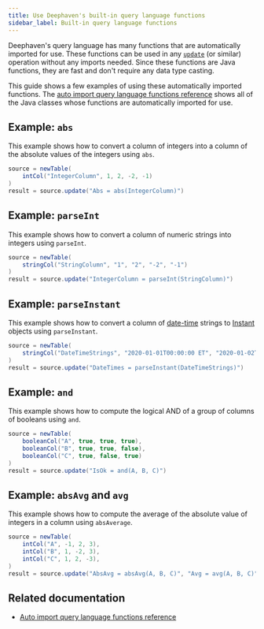 ```yaml
---
title: Use Deephaven's built-in query language functions
sidebar_label: Built-in query language functions
---
```


Deephaven's query language has many functions that are automatically imported for use. These functions can be used in any [`update`](../reference/table-operations/select/update.md) (or similar) operation without any imports needed. Since these functions are Java functions, they are fast and don't require any data type casting.

This guide shows a few examples of using these automatically imported functions. The [auto import query language functions reference](../reference/query-language/query-library/query-language-function-reference.md) shows all of the Java classes whose functions are automatically imported for use.

## Example: `abs`

This example shows how to convert a column of integers into a column of the absolute values of the integers using `abs`.

```groovy order=result,source
source = newTable(
    intCol("IntegerColumn", 1, 2, -2, -1)
)
result = source.update("Abs = abs(IntegerColumn)")
```

## Example: `parseInt`

This example shows how to convert a column of numeric strings into integers using `parseInt`.

```groovy order=result,source
source = newTable(
    stringCol("StringColumn", "1", "2", "-2", "-1")
)
result = source.update("IntegerColumn = parseInt(StringColumn)")
```

## Example: `parseInstant`

This example shows how to convert a column of [date-time](../reference/query-language/types/date-time.md) strings to [Instant](../reference/query-language/types/date-time.md) objects using `parseInstant`.

```groovy order=result,source
source = newTable(
    stringCol("DateTimeStrings", "2020-01-01T00:00:00 ET", "2020-01-02T00:00:00 ET", "2020-01-03T00:00:00 ET")
)
result = source.update("DateTimes = parseInstant(DateTimeStrings)")
```

## Example: `and`

This example shows how to compute the logical AND of a group of columns of booleans using `and`.

```groovy order=result,source
source = newTable(
    booleanCol("A", true, true, true),
    booleanCol("B", true, true, false),
    booleanCol("C", true, false, true)
)
result = source.update("IsOk = and(A, B, C)")
```

## Example: `absAvg` and `avg`

This example shows how to compute the average of the absolute value of integers in a column using `absAverage`.

```groovy order=result,source
source = newTable(
    intCol("A", -1, 2, 3),
    intCol("B", 1, -2, 3),
    intCol("C", 1, 2, -3),
)
result = source.update("AbsAvg = absAvg(A, B, C)", "Avg = avg(A, B, C)")
```

## Related documentation

- [Auto import query language functions reference](../reference/query-language/query-library/query-language-function-reference.md)
